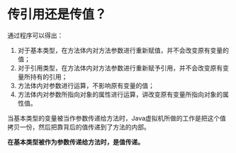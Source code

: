 # 传引用还是传值？

通过程序可以得出：

1. 对于基本类型，在方法体内对方法参数进行重新赋值，并不会改变原有变量的值；
2. 对于引用类型，在方法体内对方法参数进行重新赋予引用，并不会改变原有变量所持有的引用；
3. 方法体内对参数进行运算，不影响原有变量的值；
4. 方法体内对参数所指向对象的属性进行运算，讲改变原有变量所指向对象的属性值。

当基本类型的变量被当作参数传递给方法时，Java虚拟机所做的工作是把这个值拷贝一份，然后把靠背后的值传递到了方法的内部。

**在基本类型被作为参数传递给方法时，是值传递。**


